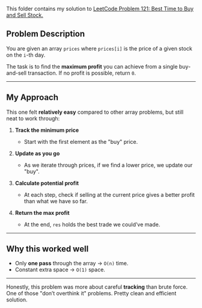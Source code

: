 This folder contains my solution to [LeetCode Problem 121: Best Time to Buy and Sell Stock.](https://leetcode.com/problems/best-time-to-buy-and-sell-stock/)  

## **Problem Description**  

You are given an array `prices` where `prices[i]` is the price of a given stock on the `i`-th day.  

The task is to find the **maximum profit** you can achieve from a single buy-and-sell transaction. If no profit is possible, return `0`.  

---

## **My Approach**  

This one felt **relatively easy** compared to other array problems, but still neat to work through:  

1. **Track the minimum price**  
   - Start with the first element as the "buy" price.  

2. **Update as you go**  
   - As we iterate through prices, if we find a lower price, we update our "buy".  

3. **Calculate potential profit**  
   - At each step, check if selling at the current price gives a better profit than what we have so far.  

4. **Return the max profit**  
   - At the end, `res` holds the best trade we could’ve made.  

---

## **Why this worked well**  
- Only **one pass** through the array → `O(n)` time.  
- Constant extra space → `O(1)` space.  

---

Honestly, this problem was more about careful **tracking** than brute force. One of those "don’t overthink it" problems. Pretty clean and efficient solution.  

